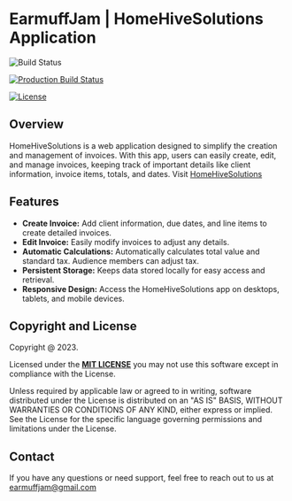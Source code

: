 # EarmuffJam | HomeHiveSolutions Application

![Build Status](https://github.com/earmuff-jam/invoicer/actions/workflows/main.yml/badge.svg)

[![Production Build Status](https://api.netlify.com/api/v1/badges/3f707319-8e7e-44a4-9a2a-f16f7e83ee19/deploy-status)](https://app.netlify.com/projects/earmuffinvoicer/deploys)

[![License][license-image]][license]

## Overview

HomeHiveSolutions is a web application designed to simplify the creation and management of invoices. With this app, users can easily create, edit, and manage invoices, keeping track of important details like client information, invoice items, totals, and dates.
Visit [HomeHiveSolutions](https://earmuffinvoicer.netlify.app/)

## Features

- **Create Invoice:** Add client information, due dates, and line items to create detailed invoices.
- **Edit Invoice:** Easily modify invoices to adjust any details.
- **Automatic Calculations:** Automatically calculates total value and standard tax. Audience members can adjust tax.
- **Persistent Storage:** Keeps data stored locally for easy access and retrieval.
- **Responsive Design:** Access the HomeHiveSolutions app on desktops, tablets, and mobile devices.

## Copyright and License

Copyright @ 2023.

Licensed under the **[MIT LICENSE][license]**
you may not use this software except in compliance with the License.

Unless required by applicable law or agreed to in writing, software
distributed under the License is distributed on an "AS IS" BASIS,
WITHOUT WARRANTIES OR CONDITIONS OF ANY KIND, either express or implied.
See the License for the specific language governing permissions and
limitations under the License.

## Contact

If you have any questions or need support, feel free to reach out to us at earmuffjam@gmail.com

[license-image]: http://img.shields.io/badge/license-Apache--2-blue.svg?style=flat
[license]: https://www.mit.edu/~amini/LICENSE.md
